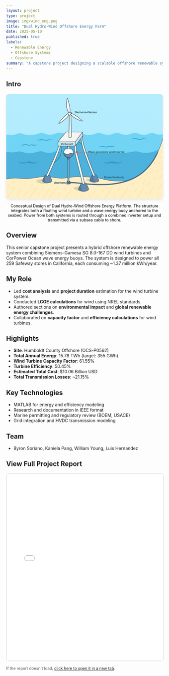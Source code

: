 ```yaml
---
layout: project
type: project
image: img/wind_eng.png
title: "Dual Hydro-Wind Offshore Energy Farm"
date: 2025-05-10
published: true
labels:
  - Renewable Energy
  - Offshore Systems
  - Capstone
summary: "A capstone project designing a scalable offshore renewable system combining wind turbines and wave energy converters to power all Safeway grocery stores in California."
---
```


## Intro

<div style="text-align: center; margin-top: 20px;">
  <img src="../img/wind_hydro_design.png" alt="Dual Hydro-Wind Offshore Energy Platform." style="max-width: 100%; height: auto; border-radius: 8px; box-shadow: 0 4px 8px rgba(0,0,0,0.1);">
  <p style="font-size: 0.9em; color: black;">Conceptual Design of Dual Hydro-Wind Offshore Energy Platform. The structure integrates both a floating wind turbine and a wave energy buoy anchored to the seabed. Power from both systems is routed through a combined inverter setup and transmitted via a subsea cable to shore.</p>
</div>

## Overview

This senior capstone project presents a hybrid offshore renewable energy system combining Siemens-Gamesa SG 8.0-167 DD wind turbines and CorPower Ocean wave energy buoys. The system is designed to power all 259 Safeway stores in California, each consuming ~1.37 million kWh/year.

## My Role

- Led **cost analysis** and **project duration** estimation for the wind turbine system.
- Conducted **LCOE calculations** for wind using NREL standards.
- Authored sections on **environmental impact** and **global renewable energy challenges**.
- Collaborated on **capacity factor** and **efficiency calculations** for wind turbines.

## Highlights

- **Site**: Humboldt County Offshore (OCS-P0562)
- **Total Annual Energy**: 15.78 TWh (target: 355 GWh)
- **Wind Turbine Capacity Factor**: 61.55%
- **Turbine Efficiency**: 50.45%
- **Estimated Total Cost**: $10.06 Billion USD
- **Total Transmission Losses**: ~21.15%

## Key Technologies

- MATLAB for energy and efficiency modeling
- Research and documentation in IEEE format
- Marine permitting and regulatory review (BOEM, USACE)
- Grid integration and HVDC transmission modeling

## Team

- Byron Soriano, Kaniela Pang, William Young, Luis Hernandez

## View Full Project Report

<iframe 
  src="../assets/reports/FinalProject_ECE438.pdf" 
  width="100%" 
  height="600px" 
  style="border: 1px solid #ccc; border-radius: 8px;">
</iframe>

<p style="font-size: 0.9em; color: #555;">
  If the report doesn't load, <a href="../assets/reports/FinalProject_ECE438.pdf" target="_blank">click here to open it in a new tab</a>.
</p>

